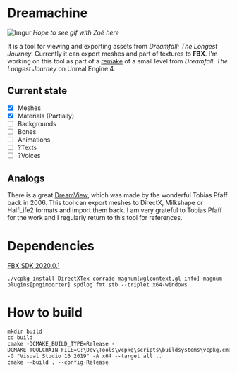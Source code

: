 # Dreamachine

![Imgur](https://i.imgur.com/RRW1aNL.png)
*Hope to see gif with Zoë here*

It is a tool for viewing and exporting assets from *Dreamfall: The Longest Journey*. Currently it can export meshes and part of textures to **FBX**. I'm working on this tool as part of a [remake](https://youtu.be/LZ3Gs5kFNkg) of a small level from *Dreamfall: The Longest Journey* on Unreal Engine 4.

## Current state
- [x] Meshes
- [x] Materials (Partially)
- [ ] Backgrounds
- [ ] Bones
- [ ] Animations
- [ ] ?Texts
- [ ] ?Voices

## Analogs

There is a great [DreamView](https://pingus.seul.org/~grumbel/dreamfall/), which was made by the wonderful Tobias Pfaff back in 2006. This tool can export meshes to DirectX, Milkshape or HalfLife2 formats and import them back. I am very grateful to Tobias Pfaff for the work and I regularly return to this tool for references.

# Dependencies
[FBX SDK 2020.0.1](https://www.autodesk.com/developer-network/platform-technologies/fbx-sdk-2020-0)

```
./vcpkg install DirectXTex corrade magnum[wglcontext,gl-info] magnum-plugins[pngimporter] spdlog fmt stb --triplet x64-windows
```

# How to build
```
mkdir build
cd build
cmake -DCMAKE_BUILD_TYPE=Release -DCMAKE_TOOLCHAIN_FILE=C:\Dev\Tools\vcpkg\scripts\buildsystems\vcpkg.cmake -G "Visual Studio 16 2019" -A x64 --target all ..
cmake --build . --config Release
```
